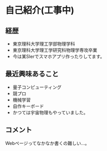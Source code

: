 # 自己紹介(工事中)


## 経歴

- 東京理科大学理工学部物理学科
- 東京理科大学理工学研究科物理学専攻卒業
- 今は某SIerでスマホアプリ作ったりしてます。

## 最近興味あること

- 量子コンピューティング
- 競プロ
- 機械学習
- 自作キーボード
- かつては宇宙物理もやっていました。

## コメント

Webページってなかなか書くの難しい…。